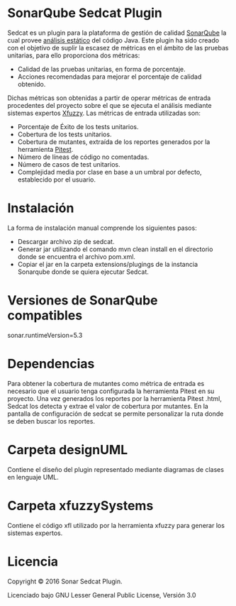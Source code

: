 # SonarQube Sedcat Plugin #

Sedcat es un plugin para la plataforma de gestión de calidad [SonarQube](http://www.sonarqube.org/) la cual provee [análisis estático](https://en.wikipedia.org/wiki/Static_program_analysis) del código Java. Este plugin ha sido creado con el objetivo de suplir 
la escasez de métricas en el ámbito de las pruebas unitarias, para ello proporciona dos métricas: 

* Calidad de las pruebas unitarias, en forma de porcentaje.
* Acciones recomendadas para mejorar el porcentaje de calidad obtenido. 

Dichas métricas son obtenidas a partir de operar métricas de entrada procedentes del proyecto sobre el que se ejecuta el análisis mediante sistemas expertos [Xfuzzy](http://www2.imse-cnm.csic.es/Xfuzzy/). Las métricas de entrada utilizadas son:

* Porcentaje de Éxito de los tests unitarios.
* Cobertura de los tests unitarios.
* Cobertura de mutantes, extraída de los reportes generados por la herramienta [Pitest](http://pitest.org/).
* Número de líneas de código no comentadas.
* Número de casos de test unitarios.
* Complejidad media por clase en base a un umbral por defecto, establecido por el usuario. 

# Instalación

La forma de instalación manual comprende los siguientes pasos:

* Descargar archivo zip de sedcat.
* Generar jar utilizando el comando mvn clean install en el directorio donde se encuentra el archivo pom.xml.
* Copiar el jar en la carpeta extensions/plugings de la instancia Sonarqube donde se quiera ejecutar Sedcat. 


# Versiones de SonarQube compatibles

sonar.runtimeVersion=5.3

# Dependencias

Para obtener la cobertura de mutantes como métrica de entrada es necesario que el usuario tenga configurada la herramienta
Pitest en su proyecto. Una vez generados los reportes por la herramienta Pitest .html, Sedcat los detecta y extrae el valor de cobertura 
por mutantes. En la pantalla de configuración de sedcat se permite personalizar la ruta donde se deben buscar los reportes.

# Carpeta designUML

Contiene el diseño del plugin representado mediante diagramas de clases en lenguaje UML.

# Carpeta xfuzzySystems

Contiene el código xfl utilizado por la herramienta xfuzzy para generar los sistemas expertos.

# Licencia

Copyright © 2016 Sonar Sedcat Plugin.

Licenciado bajo GNU Lesser General Public License, Versión 3.0

